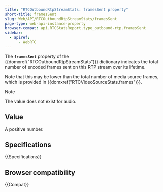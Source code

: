 ```yaml
---
title: "RTCOutboundRtpStreamStats: framesSent property"
short-title: framesSent
slug: Web/API/RTCOutboundRtpStreamStats/framesSent
page-type: web-api-instance-property
browser-compat: api.RTCStatsReport.type_outbound-rtp.framesSent
sidebar:
  - apiref:
      - WebRTC
---
```


The **`framesSent`** property of the {{domxref("RTCOutboundRtpStreamStats")}} dictionary indicates the total number of encoded frames sent on this RTP stream over its lifetime.

Note that this may be lower than the total number of media source frames, which is provided in {{domxref("RTCVideoSourceStats.frames")}}.

> [!NOTE]
> The value does not exist for audio.

## Value

A positive number.

## Specifications

{{Specifications}}

## Browser compatibility

{{Compat}}
